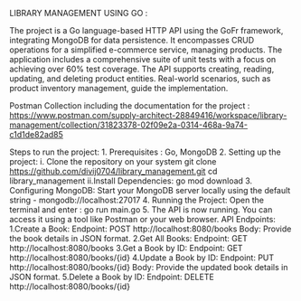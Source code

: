 LIBRARY MANAGEMENT USING GO : 

The project is a Go language-based HTTP API using the GoFr framework, integrating MongoDB for data persistence. It encompasses CRUD operations for a simplified e-commerce service, managing products. The application includes a comprehensive suite of unit tests with a focus on achieving over 60% test coverage. The API supports creating, reading, updating, and deleting product entities. Real-world scenarios, such as product inventory management, guide the implementation.

Postman Collection including the documentation for the project : https://www.postman.com/supply-architect-28849416/workspace/library-management/collection/31823378-02f09e2a-0314-468a-9a74-c1d1de82ad85

Steps to run the project:
    1. Prerequisites : Go, MongoDB
    2. Setting up the project: 
        i. Clone the repository on your system 
            git clone https://github.com/divij0704/library_management.git
            cd library_management
        ii.Install Dependencies: 
            go mod download
    3. Configuring MongoDB: Start your MongoDB server locally using the default string -              mongodb://localhost:27017
    4. Running the Project: Open the terminal and enter : go run main.go
    5. The API is now running. You can access it using a tool like Postman or your web browser.
        API Endpoints:
            1.Create a Book:
            Endpoint: POST http://localhost:8080/books
            Body: Provide the book details in JSON format.
            2.Get All Books:
            Endpoint: GET http://localhost:8080/books
            3.Get a Book by ID:
            Endpoint: GET http://localhost:8080/books/{id}
            4.Update a Book by ID:
            Endpoint: PUT http://localhost:8080/books/{id}
            Body: Provide the updated book details in JSON format.
            5.Delete a Book by ID:
            Endpoint: DELETE http://localhost:8080/books/{id}
